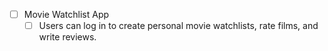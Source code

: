 - [ ] Movie Watchlist App
    - [ ] Users can log in to create personal movie watchlists, rate films, and write reviews.

